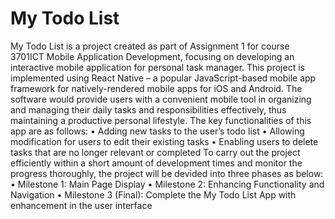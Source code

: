 # My Todo List
My Todo List is a project created as part of Assignment 1 for course 3701ICT Mobile Application Development, focusing on developing an interactive mobile application for personal task manager. This project is implemented using React Native – a popular JavaScript-based mobile app framework for natively-rendered mobile apps for iOS and Android. The software would provide users with a convenient mobile tool in organizing and managing their daily tasks and responsibilities effectively, thus maintaining a productive personal lifestyle. 
The key functionalities of this app are as follows:
•	Adding new tasks to the user’s todo list 
•	Allowing modification for users to edit their existing tasks
•	Enabling users to delete tasks that are no longer relevant or completed
To carry out the project efficiently within a short amount of development times and monitor the progress thoroughly, the project will be devided into three phases as below:
•	Milestone 1: Main Page Display
•	Milestone 2: Enhancing Functionality and Navigation
•	Milestone 3 (Final): Complete the My Todo List App with enhancement in the user interface
